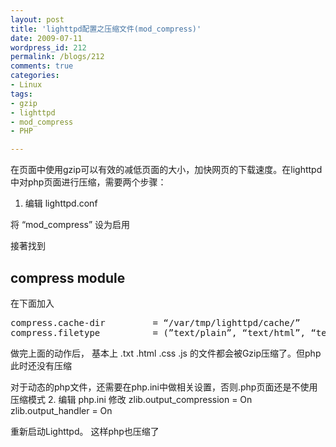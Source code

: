 ```yaml
---
layout: post
title: 'lighttpd配置之压缩文件(mod_compress)'
date: 2009-07-11
wordpress_id: 212
permalink: /blogs/212
comments: true
categories:
- Linux
tags:
- gzip
- lighttpd
- mod_compress
- PHP

---
```

在页面中使用gzip可以有效的减低页面的大小，加快网页的下载速度。在lighttpd中对php页面进行压缩，需要两个步骤：

1. 编辑 lighttpd.conf

将 “mod_compress” 设为启用

接著找到

## compress module

在下面加入
<pre class="prettyprint linenums">
compress.cache-dir         = “/var/tmp/lighttpd/cache/”
compress.filetype          = (”text/plain”, “text/html”, “text/css”, “text/javascript”)
</pre>

做完上面的动作后，
基本上 .txt .html .css .js 的文件都会被Gzip压缩了。但php此时还没有压缩

对于动态的php文件，还需要在php.ini中做相关设置，否则.php页面还是不使用压缩模式
2. 编辑 php.ini
修改
zlib.output_compression = On
zlib.output_handler = On

重新启动Lighttpd。
这样php也压缩了
